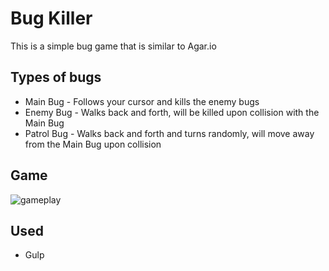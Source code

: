 # Bug Killer

This is a simple bug game that is similar to Agar.io

## Types of bugs

* Main Bug - Follows your cursor and kills the enemy bugs
* Enemy Bug - Walks back and forth, will be killed upon collision with the Main Bug
* Patrol Bug - Walks back and forth and turns randomly, will move away from the Main Bug upon collision

## Game

<img alt="gameplay" src="images/bug.gif"></img>

## Used

* Gulp
